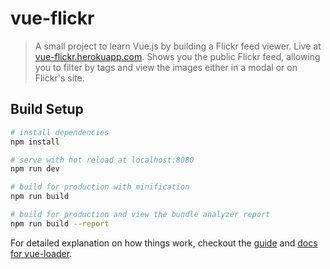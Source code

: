 # vue-flickr

> A small project to learn Vue.js by building a Flickr feed viewer. Live at [vue-flickr.herokuapp.com](http://vue-flickr.herokuapp.com). Shows you the public Flickr feed, allowing you to filter by tags and view the images either in a modal or on Flickr's site.

## Build Setup

``` bash
# install dependencies
npm install

# serve with hot reload at localhost:8080
npm run dev

# build for production with minification
npm run build

# build for production and view the bundle analyzer report
npm run build --report
```

For detailed explanation on how things work, checkout the [guide](http://vuejs-templates.github.io/webpack/) and [docs for vue-loader](http://vuejs.github.io/vue-loader).
